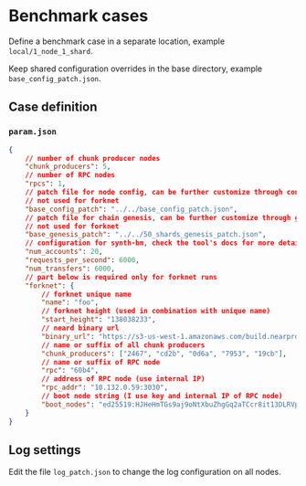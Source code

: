 # Benchmark cases

Define a benchmark case in a separate location, example `local/1_node_1_shard`.

Keep shared configuration overrides in the base directory, example `base_config_patch.json`.

## Case definition

### `param.json`

```json
{
    // number of chunk producer nodes
    "chunk_producers": 5,
    // number of RPC nodes
    "rpcs": 1,
    // patch file for node config, can be further customize through config_patch.json
    // not used for forknet
    "base_config_patch": "../../base_config_patch.json",
    // patch file for chain genesis, can be further customize through genesis_patch.json
    // not used for forknet
    "base_genesis_patch": "../../50_shards_genesis_patch.json",
    // configuration for synth-bm, check the tool's docs for more details
    "num_accounts": 20,
    "requests_per_second": 6000,
    "num_transfers": 6000,
    // part below is required only for forknet runs
    "forknet": {
        // forknet unique name
        "name": "foo",
        // forknet height (used in combination with unique name)
        "start_height": "138038233",
        // neard binary url 
        "binary_url": "https://s3-us-west-1.amazonaws.com/build.nearprotocol.com/nearcore/Linux/master/neard",
        // name or suffix of all chunk producers
        "chunk_producers": ["2467", "cd2b", "0d6a", "7953", "19cb"],
        // name or suffix of RPC node
        "rpc": "60b4",
        // address of RPC node (use internal IP)
        "rpc_addr": "10.132.0.59:3030",
        // boot node string (I use key and internal IP of RPC node)
        "boot_nodes": "ed25519:HJHeHmTGs9aj9oNtXbuZhgGq2aTCcr8it13DLRVp4eZw@10.132.0.59:24567"
    }
}
```

## Log settings

Edit the file `log_patch.json` to change the log configuration on all nodes.
